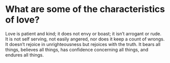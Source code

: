 # What are some of the characteristics of love?

Love is patient and kind; it does not envy or boast; it isn’t arrogant or rude. It is not self serving, not easily angered, nor does it keep a count of wrongs. It doesn’t rejoice in unrighteousness but rejoices with the truth. It bears all things, believes all things, has confidence concerning all things, and endures all things.
